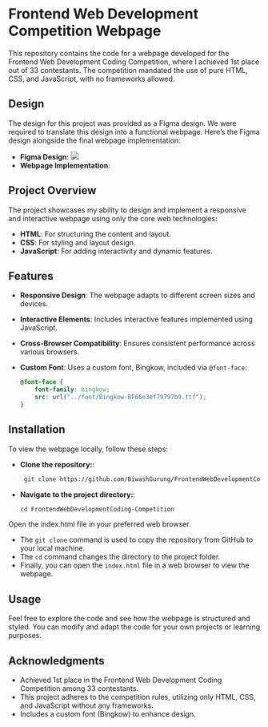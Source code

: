# Frontend Web Development Competition Webpage

This repository contains the code for a webpage developed for the Frontend Web Development Coding Competition, where I achieved 1st place out of 33 contestants. The competition mandated the use of pure HTML, CSS, and JavaScript, with no frameworks allowed.

## Design
The design for this project was provided as a Figma design. We were required to translate this design into a functional webpage. Here’s the Figma design alongside the final webpage implementation:
- **Figma Design**: 
  <img src="assets/images/Design.jpg">
- **Webpage Implementation**: 


## Project Overview

The project showcases my ability to design and implement a responsive and interactive webpage using only the core web technologies:
- **HTML**: For structuring the content and layout.
- **CSS**: For styling and layout design.
- **JavaScript**: For adding interactivity and dynamic features.

## Features

- **Responsive Design**: The webpage adapts to different screen sizes and devices.
- **Interactive Elements**: Includes interactive features implemented using JavaScript.
- **Cross-Browser Compatibility**: Ensures consistent performance across various browsers.
- **Custom Font**: Uses a custom font, Bingkow, included via `@font-face`:

  ```css
  @font-face {
      font-family: bingkow;
      src: url("../font/Bingkow-BF66e3ef79797b9.ttf");
  }


## Installation

To view the webpage locally, follow these steps:
- **Clone the repository:**:
  ```bash
   git clone https://github.com/BiwashGurung/FrontendWebDevelopmentCoding-Competition.git

- **Navigate to the project directory:**:
  ```bash
  cd FrontendWebDevelopmentCoding-Competition

 Open the index.html file in your preferred web browser.

 - The `git clone` command is used to copy the repository from GitHub to your local machine.
- The `cd` command changes the directory to the project folder.
- Finally, you can open the `index.html` file in a web browser to view the webpage.


 ## Usage
Feel free to explore the code and see how the webpage is structured and styled. You can modify and adapt the code for your own projects or learning purposes.

## Acknowledgments
- Achieved 1st place in the Frontend Web Development Coding Competition among 33 contestants.
- This project adheres to the competition rules, utilizing only HTML, CSS, and JavaScript without any frameworks.
- Includes a custom font (Bingkow) to enhance design.


